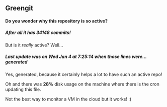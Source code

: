 ## Greengit

#### Do you wonder why this repository is so active?

##### After all it has 34148 commits!

But is it *really* active? Well...

##### Last update was on Wed Jan 4 at 7:25:14 when those lines were... generated

Yes, generated, because it certainly helps a lot to have such an active repo!

Oh and there was **28%** disk usage on the machine
where there is the cron updating this file.

Not the best way to monitor a VM in the cloud but it works! :)
